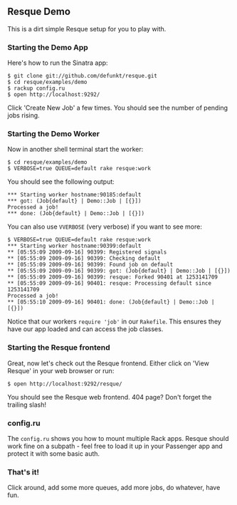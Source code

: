 Resque Demo
-----------

This is a dirt simple Resque setup for you to play with.


### Starting the Demo App

Here's how to run the Sinatra app:

    $ git clone git://github.com/defunkt/resque.git
    $ cd resque/examples/demo
    $ rackup config.ru
    $ open http://localhost:9292/

Click 'Create New Job' a few times. You should see the number of
pending jobs rising.
  

### Starting the Demo Worker

Now in another shell terminal start the worker:

    $ cd resque/examples/demo
    $ VERBOSE=true QUEUE=default rake resque:work

You should see the following output:

    *** Starting worker hostname:90185:default
    *** got: (Job{default} | Demo::Job | [{}])
    Processed a job!
    *** done: (Job{default} | Demo::Job | [{}])

You can also use `VVERBOSE` (very verbose) if you want to see more:

    $ VERBOSE=true QUEUE=default rake resque:work
    *** Starting worker hostname:90399:default
    ** [05:55:09 2009-09-16] 90399: Registered signals
    ** [05:55:09 2009-09-16] 90399: Checking default
    ** [05:55:09 2009-09-16] 90399: Found job on default
    ** [05:55:09 2009-09-16] 90399: got: (Job{default} | Demo::Job | [{}])
    ** [05:55:09 2009-09-16] 90399: resque: Forked 90401 at 1253141709
    ** [05:55:09 2009-09-16] 90401: resque: Processing default since 1253141709
    Processed a job!
    ** [05:55:10 2009-09-16] 90401: done: (Job{default} | Demo::Job | [{}])

Notice that our workers `require 'job'` in our `Rakefile`. This
ensures they have our app loaded and can access the job classes.


### Starting the Resque frontend

Great, now let's check out the Resque frontend. Either click on 'View
Resque' in your web browser or run:

    $ open http://localhost:9292/resque/

You should see the Resque web frontend. 404 page? Don't forget the
trailing slash!


### config.ru

The `config.ru` shows you how to mount multiple Rack apps. Resque
should work fine on a subpath - feel free to load it up in your
Passenger app and protect it with some basic auth.


### That's it!

Click around, add some more queues, add more jobs, do whatever, have fun.
